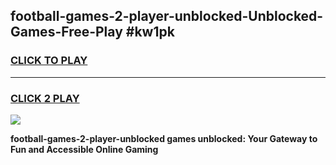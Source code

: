 
## football-games-2-player-unblocked-Unblocked-Games-Free-Play #kw1pk
<h3>
<a href="https://us.freeplayer.one?title=football-games-2-player-unblocked&ref=9M">CLICK TO PLAY</a></h3>
<hr>

<h3>
<a href="https://us.freeplayer.one?title=football-games-2-player-unblocked&ref=9M">CLICK 2 PLAY</a>
  
</h3>

<a href="https://us.freeplayer.one?title=football-games-2-player-unblocked&ref=9M"><img src="https://clearcache.store/games.png"></a>


**football-games-2-player-unblocked games unblocked: Your Gateway to Fun and Accessible Online Gaming**
